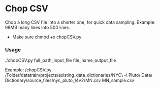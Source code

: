 # Chop CSV
Chop a long CSV file into a shorter one, for quick data sampling.
Example: 98MB many lines into 500 lines. 

* Make sure chmod +x chopCSV.py

### Usage
./chopCSV.py full_path_input_file file_name_output_file

Example:
/chopCSV.py /Folder/datatrain/projects/existing_data_dictionaries/NYC\ -\ Pluto\ Data\ Dictionary/source_files/nyc_pluto_14v2/MN.csv MN_sample.csv